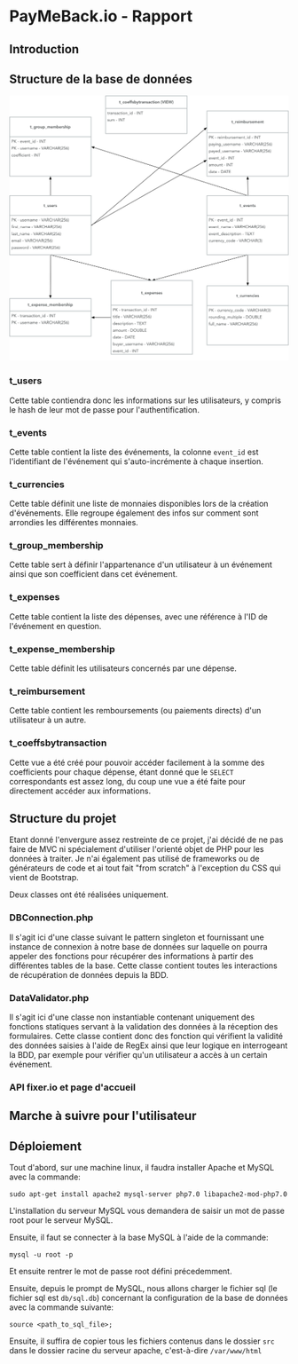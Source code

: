 # PayMeBack.io - Rapport

## Introduction

## Structure de la base de données

![Database schema](../db/database.png)

### t_users

Cette table contiendra donc les informations sur les utilisateurs, y compris le hash de leur mot de passe pour l'authentification.

### t_events

Cette table contient la liste des événements, la colonne `event_id` est l'identifiant de l'événement qui s'auto-incrémente à chaque insertion.

### t_currencies

Cette table définit une liste de monnaies disponibles lors de la création d'événements. Elle regroupe également des infos sur comment sont arrondies les différentes monnaies.

### t_group_membership

Cette table sert à définir l'appartenance d'un utilisateur à un événement ainsi que son coefficient dans cet événement.

### t_expenses

Cette table contient la liste des dépenses, avec une référence à l'ID de l'événement en question.

### t_expense_membership

Cette table définit les utilisateurs concernés par une dépense.

### t_reimbursement

Cette table contient les remboursements (ou paiements directs) d'un utilisateur à un autre.

### t_coeffsbytransaction

Cette vue a été créé pour pouvoir accéder facilement à la somme des coefficients pour chaque dépense, étant donné que le `SELECT` correspondants est assez long, du coup une vue a été faite pour directement accéder aux informations.

## Structure du projet

Etant donné l'envergure assez restreinte de ce projet, j'ai décidé de ne pas faire de MVC ni spécialement d'utiliser l'orienté objet de PHP pour les données à traiter. Je n'ai également pas utilisé de frameworks ou de générateurs de code et ai tout fait "from scratch" à l'exception du CSS qui vient de Bootstrap.

Deux classes ont été réalisées uniquement.

### DBConnection.php

Il s'agit ici d'une classe suivant le pattern singleton et fournissant une instance de connexion à notre base de données sur laquelle on pourra appeler des fonctions pour récupérer des informations à partir des différentes tables de la base. Cette classe contient toutes les interactions de récupération de données depuis la BDD.

### DataValidator.php

Il s'agit ici d'une classe non instantiable contenant uniquement des fonctions statiques servant à la validation des données à la réception des formulaires. Cette classe contient donc des fonction qui vérifient la validité des données saisies à l'aide de RegEx ainsi que leur logique en interrogeant la BDD, par exemple pour vérifier qu'un utilisateur a accès à un certain événement.

### API fixer.io et page d'accueil



## Marche à suivre pour l'utilisateur

## Déploiement

Tout d'abord, sur une machine linux, il faudra installer Apache et MySQL avec la commande:

```
sudo apt-get install apache2 mysql-server php7.0 libapache2-mod-php7.0
```

L'installation du serveur MySQL vous demandera de saisir un mot de passe root pour le serveur MySQL.

Ensuite, il faut se connecter à la base MySQL à l'aide de la commande:

```
mysql -u root -p
```

Et ensuite rentrer le mot de passe root défini précedemment.

Ensuite, depuis le prompt de MySQL, nous allons charger le fichier sql (le fichier sql est `db/sql.db`) concernant la configuration de la base de données avec la commande suivante:

```
source <path_to_sql_file>;
```

Ensuite, il suffira de copier tous les fichiers contenus dans le dossier `src` dans le dossier racine du serveur apache, c'est-à-dire `/var/www/html`
